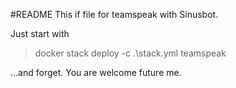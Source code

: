 #README
This if file for teamspeak with Sinusbot.

Just start with
> docker stack deploy -c .\stack.yml teamspeak
 

...and forget.
You are welcome future me.
